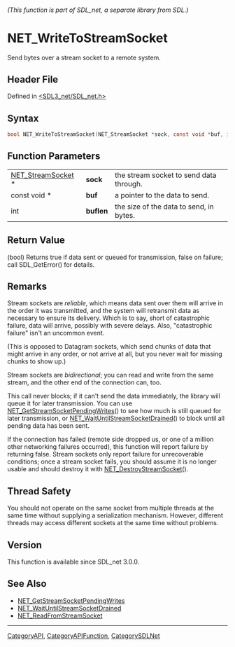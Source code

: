 ###### (This function is part of SDL_net, a separate library from SDL.)
# NET_WriteToStreamSocket

Send bytes over a stream socket to a remote system.

## Header File

Defined in [<SDL3_net/SDL_net.h>](https://github.com/libsdl-org/SDL_net/blob/main/include/SDL3_net/SDL_net.h)

## Syntax

```c
bool NET_WriteToStreamSocket(NET_StreamSocket *sock, const void *buf, int buflen);
```

## Function Parameters

|                                        |            |                                         |
| -------------------------------------- | ---------- | --------------------------------------- |
| [NET_StreamSocket](NET_StreamSocket) * | **sock**   | the stream socket to send data through. |
| const void *                           | **buf**    | a pointer to the data to send.          |
| int                                    | **buflen** | the size of the data to send, in bytes. |

## Return Value

(bool) Returns true if data sent or queued for transmission, false on
failure; call SDL_GetError() for details.

## Remarks

Stream sockets are _reliable_, which means data sent over them will arrive
in the order it was transmitted, and the system will retransmit data as
necessary to ensure its delivery. Which is to say, short of catastrophic
failure, data will arrive, possibly with severe delays. Also, "catastrophic
failure" isn't an uncommon event.

(This is opposed to Datagram sockets, which send chunks of data that might
arrive in any order, or not arrive at all, but you never wait for missing
chunks to show up.)

Stream sockets are _bidirectional_; you can read and write from the same
stream, and the other end of the connection can, too.

This call never blocks; if it can't send the data immediately, the library
will queue it for later transmission. You can use
[NET_GetStreamSocketPendingWrites](NET_GetStreamSocketPendingWrites)() to
see how much is still queued for later transmission, or
[NET_WaitUntilStreamSocketDrained](NET_WaitUntilStreamSocketDrained)() to
block until all pending data has been sent.

If the connection has failed (remote side dropped us, or one of a million
other networking failures occurred), this function will report failure by
returning false. Stream sockets only report failure for unrecoverable
conditions; once a stream socket fails, you should assume it is no longer
usable and should destroy it with
[NET_DestroyStreamSocket](NET_DestroyStreamSocket)().

## Thread Safety

You should not operate on the same socket from multiple threads at the same
time without supplying a serialization mechanism. However, different
threads may access different sockets at the same time without problems.

## Version

This function is available since SDL_net 3.0.0.

## See Also

- [NET_GetStreamSocketPendingWrites](NET_GetStreamSocketPendingWrites)
- [NET_WaitUntilStreamSocketDrained](NET_WaitUntilStreamSocketDrained)
- [NET_ReadFromStreamSocket](NET_ReadFromStreamSocket)

----
[CategoryAPI](CategoryAPI), [CategoryAPIFunction](CategoryAPIFunction), [CategorySDLNet](CategorySDLNet)

